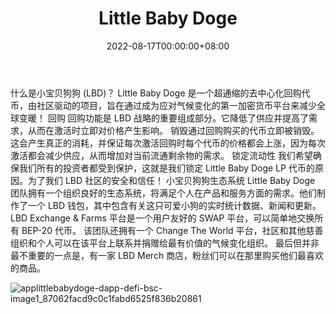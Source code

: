 ﻿---
title: "Little Baby Doge"
description: "Little Baby Doge 是一种超通缩回购代币，旨在通过成为应对气候变化的第一加密货币平台来减少全球变暖"
date: 2022-08-17T00:00:00+08:00
lastmod: 2022-08-17T00:00:00+08:00
draft: false
authors: ["boogArno"]
featuredImage: "little-baby-doge.png"
tags: ["DeFi","Little Baby Doge"]
categories: ["nfts"]
nfts: ["DeFi"]
blockchain: "BSC"
website: "https://dappradar.com/"
twitter: "https://mobile.twitter.com/LBD_se"
discord: ""
telegram: "https://t.me/LittleBabyDogeOfficial"
github: ""
youtube: "https://www.youtube.com/channel/UCg_Et01vhNGjF7hQgo1H2pQ"
twitch: ""
facebook: "https://www.facebook.com/LittleBabyDoge/"
instagram: "https://www.instagram.com/littlebabydogecoin/"
reddit: ""
medium: ""
steam: ""
gitbook: ""
googleplay: ""
appstore: ""
status: "Live"
weight: 
lightgallery: true
toc: true
pinned: false
recommend: false
recommend1: false
---
什么是小宝贝狗狗 (LBD)？
Little Baby Doge 是一个超通缩的去中心化回购代币，由社区驱动的项目，旨在通过成为应对气候变化的第一加密货币平台来减少全球变暖！
回购
回购功能是 LBD 战略的重要组成部分。它降低了供应并提高了需求，从而在激活时立即对价格产生影响。
销毁通过回购购买的代币立即被销毁。这会产生真正的消耗，并保证每次激活回购时每个代币的价格都会上涨，因为每次激活都会减少供应，从而增加对当前流通剩余物的需求。
锁定流动性 我们希望确保我们所有的投资者都受到保护，这就是我们锁定 Little Baby Doge LP 代币的原因。为了我们 LBD 社区的安全和信任！
小宝贝狗狗生态系统
Little Baby Doge 团队拥有一个组织良好的生态系统，将满足个人在产品和服务方面的需求。他们制作了一个 LBD 钱包，其中包含有关这只可爱小狗的实时统计数据、新闻和更新。
LBD Exchange & Farms 平台是一个用户友好的 SWAP 平台，可以简单地交换所有 BEP-20 代币。
该团队还拥有一个 Change The World 平台，社区和其他慈善组织和个人可以在该平台上联系并捐赠给最有价值的气候变化组织。
最后但并非最不重要的一点是，有一家 LBD Merch 商店，粉丝们可以在那里购买他们最喜欢的商品。​



![applittlebabydoge-dapp-defi-bsc-image1_87062facd9c0c1fabd6525f836b20861](C:applittlebabydoge-dapp-defi-bsc-image1_87062facd9c0c1fabd6525f836b20861.png)